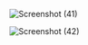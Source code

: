 ![Screenshot (41)](https://github.com/user-attachments/assets/4f99c6e1-034c-47e6-96d2-8ab5bb303e76)

![Screenshot (42)](https://github.com/user-attachments/assets/7cb4419d-c865-4f17-b2e7-594f474018cd)
